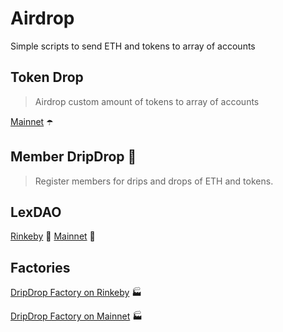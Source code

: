 # Airdrop
Simple scripts to send ETH and tokens to array of accounts

## Token Drop
> Airdrop custom amount of tokens to array of accounts

[Mainnet](https://etherscan.io/dapp/0x1798ef54afaf392e7e683090c25e777f95b73de3#writeContract) ☂️

## Member DripDrop 💉
> Register members for drips and drops of ETH and tokens.

## LexDAO 
[Rinkeby](https://rinkeby.etherscan.io/dapp/0xc878bb16537c7851606cfd4e935a7f6091028292#writeContract) 🚰 
[Mainnet](https://etherscan.io/dapp/0xb1da34fe3e512fb6aff46f27935f002957b9dd0e#writeContract) 🚰

## Factories
[DripDrop Factory on Rinkeby](https://rinkeby.etherscan.io/dapp/0x01f39bad34f5ab1f601766e3afa90b2b89114024#writeContract) 🏭

[DripDrop Factory on Mainnet](https://etherscan.io/dapp/0x7d5943dFb6fF3303728629Cf066B6D7cFb22733B#writeContract) 🏭
